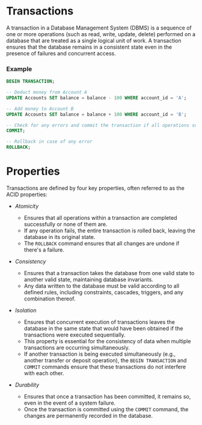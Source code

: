 # Transactions

A transaction in a Database Management System (DBMS) is a sequence of one or more operations (such as read, write, update, delete) performed on a database that are treated as a single logical unit of work. A transaction ensures that the database remains in a consistent state even in the presence of failures and concurrent access.

### Example

```sql
BEGIN TRANSACTION;

-- Deduct money from Account A
UPDATE Accounts SET balance = balance - 100 WHERE account_id = 'A';

-- Add money to Account B
UPDATE Accounts SET balance = balance + 100 WHERE account_id = 'B';

-- Check for any errors and commit the transaction if all operations succeeded
COMMIT;

-- Rollback in case of any error
ROLLBACK;
```

# Properties 

Transactions are defined by four key properties, often referred to as the ACID properties:


* *Atomicity* 
   * Ensures that all operations within a transaction are completed successfully or none of them are.
   * If any operation fails, the entire transaction is rolled back, leaving the database in its original state.
   * The `ROLLBACK` command ensures that all changes are undone if there's a failure.
     
* *Consistency*
  * Ensures that a transaction takes the database from one valid state to another valid state, maintaining database invariants.
  * Any data written to the database must be valid according to all defined rules, including constraints, cascades, triggers, and any combination thereof.
    
* *Isolation*
  * Ensures that concurrent execution of transactions leaves the database in the same state that would have been obtained if the transactions were executed sequentially.
  * This property is essential for the consistency of data when multiple transactions are occurring simultaneously.
  * If another transaction is being executed simultaneously (e.g., another transfer or deposit operation), the `BEGIN TRANSACTION` and `COMMIT` commands ensure that these transactions do not interfere with each other.
  
* *Durability*
  * Ensures that once a transaction has been committed, it remains so, even in the event of a system failure.
  * Once the transaction is committed using the `COMMIT` command, the changes are permanently recorded in the database.
  
